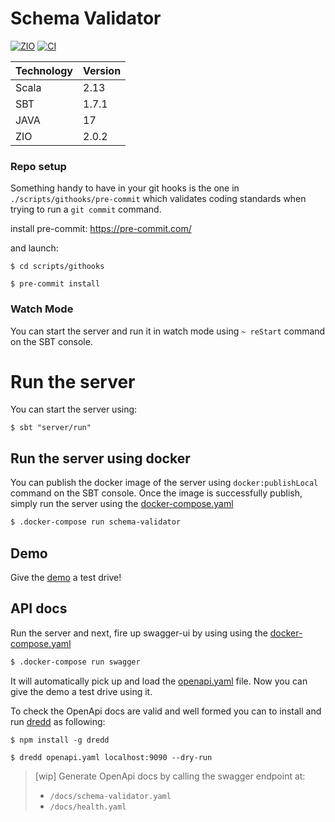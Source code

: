 # Schema Validator
[![ZIO][Badge-ZIO]][Link-Zio]
[![CI][Badge-CI]][Link-CI]

|Technology   | Version   |
|-------------|---------- |
|Scala        | 2.13      |
|SBT          | 1.7.1     |
|JAVA         | 17        |
|ZIO          | 2.0.2     |

### Repo setup
Something handy to have in your git hooks is the one in `./scripts/githooks/pre-commit`
which validates coding standards when trying to run a `git commit` command.

install pre-commit: https://pre-commit.com/

and launch:
```shell
$ cd scripts/githooks

$ pre-commit install
```

[Badge-ZIO]: https://img.shields.io/badge/zio-2.0-red
[Link-ZIO]: https://zio.dev/
[Badge-CI]: https://github.com/ffakenz/schema-validator/actions/workflows/ci.yml/badge.svg
[Link-CI]: https://github.com/ffakenz/schema-validator/actions/workflows/ci.yml

### Watch Mode
You can start the server and run it in watch mode using `~ reStart` command on the SBT console.

# Run the server
You can start the server using:

```shell
$ sbt "server/run"
```

## Run the server using docker
You can publish the docker image of the server  using `docker:publishLocal` command on the SBT console. Once the image is successfully publish, simply run the server using the [docker-compose.yaml](./docker/docker-compose.yml)
```sh
$ .docker-compose run schema-validator
```

## Demo
Give the [demo](./docs/demo.md) a test drive!

## API docs
Run the server and next, fire up swagger-ui by using using the [docker-compose.yaml](./docker/docker-compose.yml)
```sh
$ .docker-compose run swagger
```
It will automatically pick up and load the [openapi.yaml](./docker/openapi.yaml) file.
Now you can give the demo a test drive using it.

To check the OpenApi docs are valid and well formed you can to install and run [dredd](https://dredd.org/en/latest/) as following:
```shell
$ npm install -g dredd

$ dredd openapi.yaml localhost:9090 --dry-run
```

> [wip] Generate OpenApi docs by calling the swagger endpoint at:
> - `/docs/schema-validator.yaml`
> - `/docs/health.yaml`
